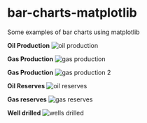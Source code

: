 # bar-charts-matplotlib

Some examples of bar charts using matplotlib

**Oil Production**
![oil production](https://user-images.githubusercontent.com/81386726/133192818-387d577f-b12c-4bae-92e5-6e1044b5c098.png)


**Gas Production**
![gas production](https://user-images.githubusercontent.com/81386726/133192852-efe7e987-e44f-43bf-98fd-33ca09c20add.png)


**Gas Production**
![gas production 2](https://user-images.githubusercontent.com/81386726/133192909-1c4b66cc-a6d7-43da-a007-a8c20096a585.png)


**Oil Reserves**
![oil reserves](https://user-images.githubusercontent.com/81386726/133192944-bb9036d5-37a1-4279-b12a-468af7a202fd.png)


**Gas reserves**
![gas reserves](https://user-images.githubusercontent.com/81386726/133192973-fb540b35-1b33-418b-ac59-ca91b8dfb299.png)


**Well drilled**
![wells drilled](https://user-images.githubusercontent.com/81386726/133193001-a42880d4-4f8e-43c4-92d3-c61b47f3bf16.png)

